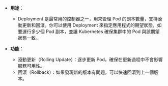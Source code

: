 - **用途**：
	- Deployment 是最常用的控制器之一，用來管理 Pod 的副本數量，支持滾動更新和回滾。你可以使用 Deployment 來指定應用程式的期望狀態，如要運行多少個 Pod 副本，並讓 Kubernetes 確保集群中的 Pod 與該期望狀態一致。

- **功能**：
	- 滾動更新（Rolling Update）：逐步更新 Pod，確保在更新過程中不會影響服務可用性。
	- 回滾（Rollback）：如果發現新的版本有問題，可以快速回滾到上一個版本。